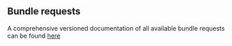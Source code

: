 ## Bundle requests

A comprehensive versioned documentation of all available bundle requests can be found [here](https://oskari.org/documentation/api/requests/latest/)


